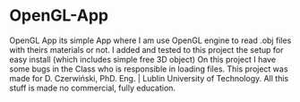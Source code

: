 # OpenGL-App
OpenGL App its simple App where I am use OpenGL engine to read .obj files with theirs materials or not. I added and tested to this project
the setup for easy install (which includes simple free 3D object)
On this project I have some bugs in the Class who is responsible in loading files. 
This project was made for D. Czerwiński, PhD. Eng. | Lublin University of Technology.
All this stuff is made no commercial, fully education.

